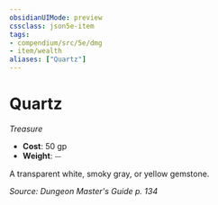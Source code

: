 ```yaml
---
obsidianUIMode: preview
cssclass: json5e-item
tags:
- compendium/src/5e/dmg
- item/wealth
aliases: ["Quartz"]
---
```

# Quartz
*Treasure*  

- **Cost**: 50 gp
- **Weight**: ⏤

A transparent white, smoky gray, or yellow gemstone.

*Source: Dungeon Master's Guide p. 134*